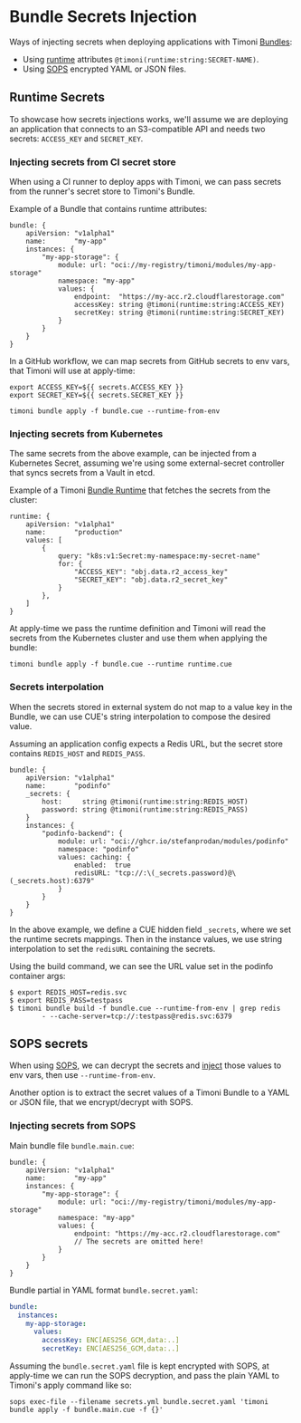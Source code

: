 # Bundle Secrets Injection

Ways of injecting secrets when deploying applications with Timoni [Bundles](bundle.md):

- Using [runtime](#runtime-secrets) attributes `@timoni(runtime:string:SECRET-NAME)`.
- Using [SOPS](#sops-secrets) encrypted YAML or JSON files.

## Runtime Secrets

To showcase how secrets injections works, we'll assume we are deploying an application
that connects to an S3-compatible API and needs two secrets: `ACCESS_KEY` and `SECRET_KEY`.

### Injecting secrets from CI secret store

When using a CI runner to deploy apps with Timoni,
we can pass secrets from the runner's secret store to Timoni's Bundle.

Example of a Bundle that contains runtime attributes:

```cue
bundle: {
	apiVersion: "v1alpha1"
	name:       "my-app"
	instances: {
		"my-app-storage": {
			module: url: "oci://my-registry/timoni/modules/my-app-storage"
			namespace: "my-app"
			values: {
				endpoint:  "https://my-acc.r2.cloudflarestorage.com"
				accessKey: string @timoni(runtime:string:ACCESS_KEY)
				secretKey: string @timoni(runtime:string:SECRET_KEY)
			}
		}
	}
}
```

In a GitHub workflow, we can map secrets from GitHub secrets to env vars,
that Timoni will use at apply-time:

```shell
export ACCESS_KEY=${{ secrets.ACCESS_KEY }}
export SECRET_KEY=${{ secrets.SECRET_KEY }}

timoni bundle apply -f bundle.cue --runtime-from-env
```

### Injecting secrets from Kubernetes

The same secrets from the above example, can be injected from a Kubernetes Secret,
assuming we're using some external-secret controller that syncs secrets from a Vault in etcd.

Example of a Timoni [Bundle Runtime](bundle-runtime.md) that fetches the secrets from the cluster:

```cue
runtime: {
	apiVersion: "v1alpha1"
	name:       "production"
	values: [
		{
			query: "k8s:v1:Secret:my-namespace:my-secret-name"
			for: {
				"ACCESS_KEY": "obj.data.r2_access_key"
				"SECRET_KEY": "obj.data.r2_secret_key"
			}
		},
	]
}
```

At apply-time we pass the runtime definition and
Timoni will read the secrets from the Kubernetes cluster
and use them when applying the bundle:

```shell
timoni bundle apply -f bundle.cue --runtime runtime.cue
```

### Secrets interpolation

When the secrets stored in external system do not map to a value key in the Bundle,
we can use CUE's string interpolation to compose the desired value.

Assuming an application config expects a Redis URL, but the secret store contains
`REDIS_HOST` and `REDIS_PASS`.

```cue
bundle: {
	apiVersion: "v1alpha1"
	name:       "podinfo"
	_secrets: {
		host:     string @timoni(runtime:string:REDIS_HOST)
		password: string @timoni(runtime:string:REDIS_PASS)
	}
	instances: {
		"podinfo-backend": {
			module: url: "oci://ghcr.io/stefanprodan/modules/podinfo"
			namespace: "podinfo"
			values: caching: {
				enabled:  true
				redisURL: "tcp://:\(_secrets.password)@\(_secrets.host):6379"
			}
		}
	}
}
```

In the above example, we define a CUE hidden field `_secrets`, where we set the
runtime secrets mappings. Then in the instance values, we use string interpolation
to set the `redisURL` containing the secrets.

Using the build command, we can see the URL value set in the podinfo container args:

```console
$ export REDIS_HOST=redis.svc
$ export REDIS_PASS=testpass
$ timoni bundle build -f bundle.cue --runtime-from-env | grep redis
        - --cache-server=tcp://:testpass@redis.svc:6379
```

## SOPS secrets

When using [SOPS](https://github.com/getsops/sops),
we can decrypt the secrets and [inject](https://github.com/getsops/sops#passing-secrets-to-other-processes)
those values to env vars, then use `--runtime-from-env`.

Another option is to extract the secret values of a Timoni Bundle to a YAML or JSON file,
that we encrypt/decrypt with SOPS.

### Injecting secrets from SOPS

Main bundle file `bundle.main.cue`:

```cue
bundle: {
	apiVersion: "v1alpha1"
	name:       "my-app"
	instances: {
		"my-app-storage": {
			module: url: "oci://my-registry/timoni/modules/my-app-storage"
			namespace: "my-app"
			values: {
				endpoint: "https://my-acc.r2.cloudflarestorage.com"
				// The secrets are omitted here!
			}
		}
	}
}
```

Bundle partial in YAML format `bundle.secret.yaml`:

```yaml
bundle:
  instances:
    my-app-storage:
      values:
        accessKey: ENC[AES256_GCM,data:..]
        secretKey: ENC[AES256_GCM,data:..]
```

Assuming the `bundle.secret.yaml` file is kept encrypted with SOPS,
at apply-time we can run the SOPS decryption,
and pass the plain YAML to Timoni's apply command like so:

```shell
sops exec-file --filename secrets.yml bundle.secret.yaml 'timoni bundle apply -f bundle.main.cue -f {}'
```
